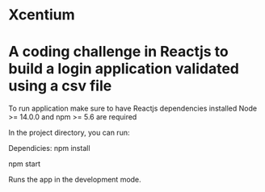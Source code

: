 # Xcentium
# A coding challenge in Reactjs to build a login application validated using a csv file


To run application make sure to have Reactjs dependencies installed
Node >= 14.0.0 and npm >= 5.6 are required

In the project directory, you can run:

Dependicies: npm install

npm start

Runs the app in the development mode.